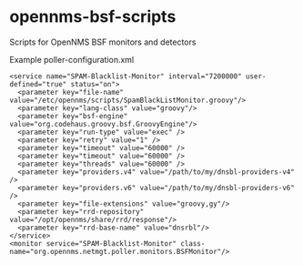 opennms-bsf-scripts
===================

Scripts for OpenNMS BSF monitors and detectors

Example poller-configuration.xml

    <service name="SPAM-Blacklist-Monitor" interval="7200000" user-defined="true" status="on">
      <parameter key="file-name" value="/etc/opennms/scripts/SpamBlackListMonitor.groovy"/>
      <parameter key="lang-class" value="groovy"/>
      <parameter key="bsf-engine" value="org.codehaus.groovy.bsf.GroovyEngine"/>
      <parameter key="run-type" value="exec" />
      <parameter key="retry" value="1" />
      <parameter key="timeout" value="60000" />
      <parameter key="timeout" value="60000" />
      <parameter key="threads" value="60000" />
      <parameter key="providers.v4" value="/path/to/my/dnsbl-providers-v4" />
      <parameter key="providers.v6" value="/path/to/my/dnsbl-providers-v6" />
      <parameter key="file-extensions" value="groovy,gy"/>
      <parameter key="rrd-repository" value="/opt/opennms/share/rrd/response"/>
      <parameter key="rrd-base-name" value="dnsrbl"/>
    </service>
    <monitor service="SPAM-Blacklist-Monitor" class-name="org.opennms.netmgt.poller.monitors.BSFMonitor"/>
    
